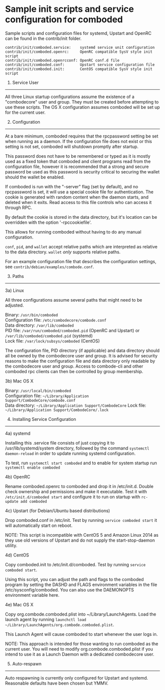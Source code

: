 Sample init scripts and service configuration for comboded
==========================================================

Sample scripts and configuration files for systemd, Upstart and OpenRC
can be found in the contrib/init folder.

    contrib/init/comboded.service:    systemd service unit configuration
    contrib/init/comboded.openrc:     OpenRC compatible SysV style init script
    contrib/init/comboded.openrcconf: OpenRC conf.d file
    contrib/init/comboded.conf:       Upstart service configuration file
    contrib/init/comboded.init:       CentOS compatible SysV style init script

1. Service User
---------------------------------

All three Linux startup configurations assume the existence of a "combodecore" user
and group.  They must be created before attempting to use these scripts.
The OS X configuration assumes comboded will be set up for the current user.

2. Configuration
---------------------------------

At a bare minimum, comboded requires that the rpcpassword setting be set
when running as a daemon.  If the configuration file does not exist or this
setting is not set, comboded will shutdown promptly after startup.

This password does not have to be remembered or typed as it is mostly used
as a fixed token that comboded and client programs read from the configuration
file, however it is recommended that a strong and secure password be used
as this password is security critical to securing the wallet should the
wallet be enabled.

If comboded is run with the "-server" flag (set by default), and no rpcpassword is set,
it will use a special cookie file for authentication. The cookie is generated with random
content when the daemon starts, and deleted when it exits. Read access to this file
controls who can access it through RPC.

By default the cookie is stored in the data directory, but it's location can be overridden
with the option '-rpccookiefile'.

This allows for running comboded without having to do any manual configuration.

`conf`, `pid`, and `wallet` accept relative paths which are interpreted as
relative to the data directory. `wallet` *only* supports relative paths.

For an example configuration file that describes the configuration settings,
see `contrib/debian/examples/combode.conf`.

3. Paths
---------------------------------

3a) Linux

All three configurations assume several paths that might need to be adjusted.

Binary:              `/usr/bin/comboded`  
Configuration file:  `/etc/combodecore/combode.conf`  
Data directory:      `/var/lib/comboded`  
PID file:            `/var/run/comboded/comboded.pid` (OpenRC and Upstart) or `/var/lib/comboded/comboded.pid` (systemd)  
Lock file:           `/var/lock/subsys/comboded` (CentOS)  

The configuration file, PID directory (if applicable) and data directory
should all be owned by the combodecore user and group.  It is advised for security
reasons to make the configuration file and data directory only readable by the
combodecore user and group.  Access to combode-cli and other comboded rpc clients
can then be controlled by group membership.

3b) Mac OS X

Binary:              `/usr/local/bin/comboded`  
Configuration file:  `~/Library/Application Support/CombodeCore/combode.conf`  
Data directory:      `~/Library/Application Support/CombodeCore`
Lock file:           `~/Library/Application Support/CombodeCore/.lock`

4. Installing Service Configuration
-----------------------------------

4a) systemd

Installing this .service file consists of just copying it to
/usr/lib/systemd/system directory, followed by the command
`systemctl daemon-reload` in order to update running systemd configuration.

To test, run `systemctl start comboded` and to enable for system startup run
`systemctl enable comboded`

4b) OpenRC

Rename comboded.openrc to comboded and drop it in /etc/init.d.  Double
check ownership and permissions and make it executable.  Test it with
`/etc/init.d/comboded start` and configure it to run on startup with
`rc-update add comboded`

4c) Upstart (for Debian/Ubuntu based distributions)

Drop comboded.conf in /etc/init.  Test by running `service comboded start`
it will automatically start on reboot.

NOTE: This script is incompatible with CentOS 5 and Amazon Linux 2014 as they
use old versions of Upstart and do not supply the start-stop-daemon utility.

4d) CentOS

Copy comboded.init to /etc/init.d/comboded. Test by running `service comboded start`.

Using this script, you can adjust the path and flags to the comboded program by
setting the DASHD and FLAGS environment variables in the file
/etc/sysconfig/comboded. You can also use the DAEMONOPTS environment variable here.

4e) Mac OS X

Copy org.combode.comboded.plist into ~/Library/LaunchAgents. Load the launch agent by
running `launchctl load ~/Library/LaunchAgents/org.combode.comboded.plist`.

This Launch Agent will cause comboded to start whenever the user logs in.

NOTE: This approach is intended for those wanting to run comboded as the current user.
You will need to modify org.combode.comboded.plist if you intend to use it as a
Launch Daemon with a dedicated combodecore user.

5. Auto-respawn
-----------------------------------

Auto respawning is currently only configured for Upstart and systemd.
Reasonable defaults have been chosen but YMMV.
